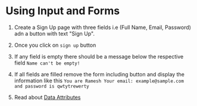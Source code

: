 # Using Input and Forms

1. Create a Sign Up page with three fields i.e (Full Name, Email, Password) adn a button with text "Sign Up".
2. Once you click on `sign up` button
  1. If any field is empty there should be a message below the respective field `Name can't be empty!`
  2. If all fields are filled remove the form including button and display the information like this `You are Ramesh Your email: example@sample.com and password is qwtytrewerty`

3. Read about [Data Attributes](https://developer.mozilla.org/en-US/docs/Learn/HTML/Howto/Use_data_attributes)
